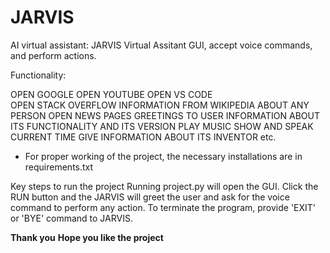 # JARVIS

AI virtual assistant: JARVIS
Virtual Assitant GUI, accept voice commands, and perform actions.

Functionality:

OPEN GOOGLE
OPEN YOUTUBE
OPEN VS CODE	
OPEN STACK OVERFLOW
INFORMATION FROM WIKIPEDIA ABOUT ANY PERSON
OPEN NEWS PAGES
GREETINGS TO USER
INFORMATION ABOUT ITS FUNCTIONALITY AND ITS VERSION
PLAY MUSIC
SHOW AND SPEAK CURRENT TIME
GIVE INFORMATION ABOUT ITS INVENTOR etc.

* For proper working of the project, the necessary installations are in requirements.txt


Key steps to run the project
Running project.py will open the GUI.
Click the RUN button and the JARVIS will greet the user and ask for the voice command to perform any action.
To terminate the program, provide 'EXIT' or 'BYE' command to JARVIS.



**Thank you**
**Hope you like the project**

